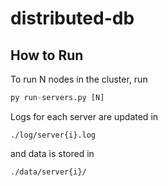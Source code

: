 # distributed-db

## How to Run

To run N nodes in the cluster, run
```py
py run-servers.py [N]
```

Logs for each server are updated in 
```
./log/server{i}.log
```
and data is stored in
```
./data/server{i}/
```

